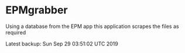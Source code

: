 # EPMgrabber
Using a database from the EPM app this application scrapes the files as required


Latest backup: Sun Sep 29 03:51:02 UTC 2019
